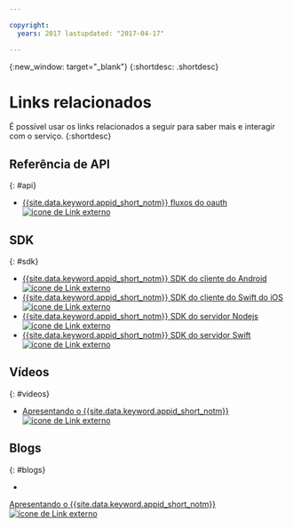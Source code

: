 ```yaml
---

copyright:
  years: 2017 lastupdated: "2017-04-17"

---
```


{:new_window: target="_blank"}
{:shortdesc: .shortdesc}


# Links relacionados

É possível usar os links relacionados a seguir para saber mais e interagir com o serviço.
{:shortdesc}

## Referência de API
{: #api}

* <a href="https://appid-oauth.ng.bluemix.net/swagger-ui/#!/Authorization_Server_V3/authorization" target="_blank">{{site.data.keyword.appid_short_notm}}
fluxos do oauth <img src="../../icons/launch-glyph.svg" alt="ícone de Link externo"></a>


## SDK
{: #sdk}

* <a href="https://github.com/ibm-cloud-security/appid-clientsdk-android" target="_blank">{{site.data.keyword.appid_short_notm}} SDK do cliente
do Android <img src="../../icons/launch-glyph.svg" alt="ícone de Link externo"></a>
* <a href="https://github.com/ibm-cloud-security/appid-clientsdk-swift" target="_blank">{{site.data.keyword.appid_short_notm}} SDK do cliente do Swift
do iOS <img src="../../icons/launch-glyph.svg" alt="ícone de Link externo"></a>
* <a href="https://github.com/ibm-cloud-security/appid-serversdk-nodejs" target="_blank">{{site.data.keyword.appid_short_notm}} SDK do servidor Nodejs <img src="../../icons/launch-glyph.svg" alt="ícone de Link externo"></a>
* <a href="https://github.com/ibm-cloud-security/appid-serversdk-swift" target="_blank">{{site.data.keyword.appid_short_notm}} SDK do servidor Swift <img src="../../icons/launch-glyph.svg" alt="ícone de Link externo"></a>


## Vídeos
{: #videos}

* <a href="https://www.youtube.com/watch?v=cTn7l_J3tPg" target="_blank">Apresentando o {{site.data.keyword.appid_short_notm}}
<img src="../../icons/launch-glyph.svg" alt="ícone de Link externo"></a>


## Blogs
{: #blogs}

* 
<a href="https://www.ibm.com/blogs/bluemix/2017/03/introducing-ibm-bluemix-app-id-authentication-profiles-service-app-developers/" target="_blank">Apresentando o
{{site.data.keyword.appid_short_notm}} <img src="../../icons/launch-glyph.svg" alt="ícone de Link externo"></a>
